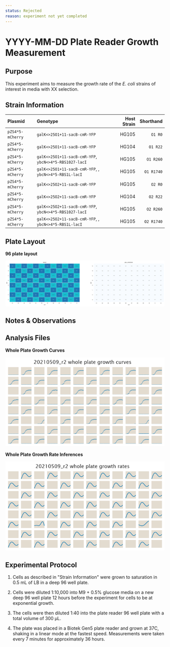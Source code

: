 ```yaml
---
status: Rejected
reason: experiment not yet completed
---
```


# YYYY-MM-DD Plate Reader Growth Measurement

## Purpose
This experiment aims to measure the growth rate of the *E. coli* strains of interest in media with XX selection.

## Strain Information

| Plasmid | Genotype | Host Strain | Shorthand |
| :------ | :------- | ----------: | --------: |
| `pZS4*5-mCherry`| `galK<>25O1+11-sacB-cmR-YFP` |  HG105 |`O1 R0` |
| `pZS4*5-mCherry`| `galK<>25O1+11-sacB-cmR-YFP` |  HG104 |`O1 R22` |
| `pZS4*5-mCherry`| `galK<>25O1+11-sacB-cmR-YFP`, `ybcN<>4*5-RBS1027-lacI` |  HG105 |`O1 R260` |
| `pZS4*5-mCherry`| `galK<>25O1+11-sacB-cmR-YFP`, , `ybcN<>4*5-RBS1L-lacI` |  HG105 |`O1 R1740` |
| `pZS4*5-mCherry`| `galK<>25O2+11-sacB-cmR-YFP` |  HG105 |`O2 R0` |
| `pZS4*5-mCherry`| `galK<>25O2+11-sacB-cmR-YFP` |  HG104 |`O2 R22` |
| `pZS4*5-mCherry`| `galK<>25O2+11-sacB-cmR-YFP`, `ybcN<>4*5-RBS1027-lacI` |  HG105 |`O2 R260` |
| `pZS4*5-mCherry`| `galK<>25O2+11-sacB-cmR-YFP`, , `ybcN<>4*5-RBS1L-lacI` |  HG105 |`O2 R1740` |

## Plate Layout

**96 plate layout**

![plate layout](output/plate_layout.png)


## Notes & Observations


## Analysis Files

**Whole Plate Growth Curves**

![plate layout](output/growth_plate_summary.png)

**Whole Plate Growth Rate Inferences**

![plate layout](output/growth_rate_summary.png)

## Experimental Protocol

1. Cells as described in "Strain Information" were grown to saturation in 0.5 mL
of LB in a deep 96 well plate.

2. Cells were diluted 1:10,000 into M9 + 0.5% glucose media on a new deep 96
well plate 12 hours before the experiment for cells to be at exponential growth.

3. The cells were then diluted 1:40 into the plate reader 96 well plate with a
total volume of 300 µL.

4. The plate was placed in a Biotek Gen5 plate reader and grown at 37C, shaking
in a linear mode at the fastest speed. Measurements were taken every 7 minutes
for approximately 36 hours.
